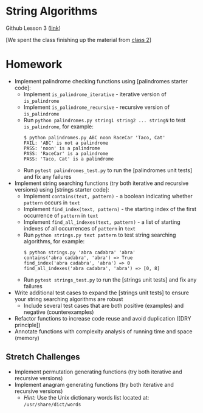 # String Algorithms
Github Lesson 3 ([link](https://github.com/Make-School-Courses/CS-1.3-Core-Data-Structures/blob/master/Lessons/StringAlgorithms.md))

[We spent the class finishing up the material from [class 2](classes/class2.md)]

# Homework
- Implement palindrome checking functions using [palindromes starter code]:
    - Implement `is_palindrome_iterative` - iterative version of `is_palindrome`
    - Implement `is_palindrome_recursive` - recursive version of `is_palindrome`
    - Run `python palindromes.py string1 string2 ... stringN` to test `is_palindrome`, for example:
        ```
        $ python palindromes.py ABC noon RaceCar 'Taco, Cat'
        FAIL: 'ABC' is not a palindrome
        PASS: 'noon' is a palindrome
        PASS: 'RaceCar' is a palindrome
        PASS: 'Taco, Cat' is a palindrome
        ```
    - Run `pytest palindromes_test.py` to run the [palindromes unit tests] and fix any failures
- Implement string searching functions (try both iterative and recursive versions) using [strings starter code]:
    - Implement `contains(text, pattern)` - a boolean indicating whether `pattern` occurs in `text`
    - Implement `find_index(text, pattern)` - the starting index of the first occurrence of `pattern` in `text`
    - Implement `find_all_indexes(text, pattern)` - a list of starting indexes of all occurrences of `pattern` in `text`
    - Run `python strings.py text pattern` to test string searching algorithms, for example:
        ```
        $ python strings.py 'abra cadabra' 'abra'
        contains('abra cadabra', 'abra') => True
        find_index('abra cadabra', 'abra') => 0
        find_all_indexes('abra cadabra', 'abra') => [0, 8]
        ```
    - Run `pytest strings_test.py` to run the [strings unit tests] and fix any failures
- Write additional test cases to expand the [strings unit tests] to ensure your string searching algorithms are robust
    - Include several test cases that are both positive (examples) and negative (counterexamples)
- Refactor functions to increase code reuse and avoid duplication ([DRY principle])
- Annotate functions with complexity analysis of running time and space (memory)

## Stretch Challenges
- Implement permutation generating functions (try both iterative and recursive versions)
- Implement anagram generating functions (try both iterative and recursive versions)
    - *Hint:* Use the Unix dictionary words list located at: `/usr/share/dict/words`

